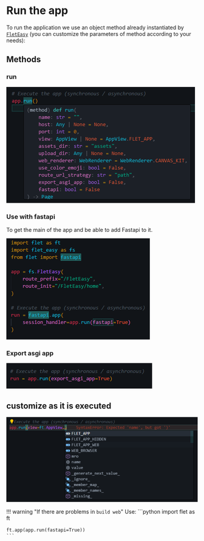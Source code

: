 # Run the app

To run the application we use an object method already instantiated by [`FletEasy`](/flet-easy/0.2.0/how-to-use/#fleteasy) (you can customize the parameters of method according to your needs):

## Methods

### run

![FletEasy run](assets/images/v0.2.0/method_run.png "FletEasy run()")

### Use with fastapi

To get the main of the app and be able to add Fastapi to it.

![run fastapi](assets/images/v0.2.0/fastapi_run.png "run fastapi()")

### Export asgi app

![run fastapi](assets/images/v0.2.0/export_asgi.png "run export_asgi_app()")

## customize as it is executed

![run view](assets/images/run_view.png "run view")

!!! warning "If there are problems in `build web`"
    Use:
    ```python
    import flet as ft

    ft.app(app.run(fastapi=True))
    ```
